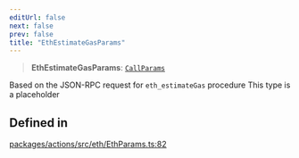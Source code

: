 ```yaml
---
editUrl: false
next: false
prev: false
title: "EthEstimateGasParams"
---
```


> **EthEstimateGasParams**: [`CallParams`](/reference/tevm/actions/type-aliases/callparams/)

Based on the JSON-RPC request for `eth_estimateGas` procedure
This type is a placeholder

## Defined in

[packages/actions/src/eth/EthParams.ts:82](https://github.com/qbzzt/tevm-monorepo/blob/main/packages/actions/src/eth/EthParams.ts#L82)
